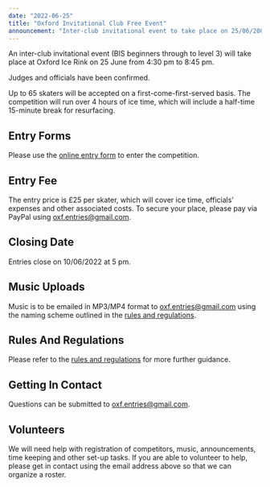 ```yaml
---
date: "2022-06-25"
title: "Oxford Invitational Club Free Event"
announcement: "Inter-club invitational event to take place on 25/06/2002 at Oxford Ice Rink"
---
```


An inter-club invitational event (BIS beginners through to level 3) will take place at Oxford Ice Rink on 25 June from 4:30 pm to 8:45 pm.

Judges and officials have been confirmed.

Up to 65 skaters will be accepted on a first-come-first-served basis. The competition will run over 4 hours of ice time, which will include a half-time 15-minute break for resurfacing.

## Entry Forms

Please use the [online entry form][entry] to enter the competition.

## Entry Fee

The entry price is £25 per skater, which will cover ice time, officials’ expenses and other associated costs. To secure your place, please pay via PayPal using oxf.entries@gmail.com.

## Closing Date

Entries close on 10/06/2022 at 5 pm.

## Music Uploads

Music is to be emailed in MP3/MP4 format to oxf.entries@gmail.com using the naming scheme outlined in the [rules and regulations][rules].

## Rules And Regulations

Please refer to the [rules and regulations][rules] for more further guidance.

## Getting In Contact

Questions can be submitted to oxf.entries@gmail.com.

## Volunteers

We will need help with registration of competitors, music, announcements, time keeping and other set-up tasks. If you are able to volunteer to help, please get in contact using the email address above so that we can organize a roster.

[entry]: https://forms.office.com/r/rSvpawPJyh
[rules]: /events/invitational/Oxford-Invitational-Rules-And-Regulations-25.06.2022.pdf
